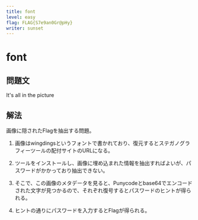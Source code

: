 ```yaml
---
title: font
level: easy 
flag: FLAG{S7e9an0Gr@pHy}
writer: sunset
---
```


# font

## 問題文

It's all in the picture



## 解法
画像に隠されたFlagを抽出する問題。<br>

1. 画像はwingdingsというフォントで書かれており、復元するとステガノグラフィーツールの配付サイトのURLになる。

2. ツールをインストールし、画像に埋め込まれた情報を抽出すればよいが、パスワードがかかっており抽出できない。

3. そこで、この画像のメタデータを見ると、Punycodeとbase64でエンコードされた文字が見つかるので、それぞれ復号するとパスワードのヒントが得られる。

4. ヒントの通りにパスワードを入力するとFlagが得られる。